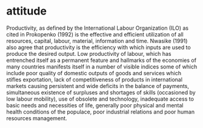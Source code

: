 # attitude

Productivity, as defined by the International Labour Organization (ILO) as cited in Prokopenko (1992) is the effective and efficient utilization of all resources, capital, labour, material, information and time. Nwasike (1991) also agree that productivity is the efficiency with which inputs are used to produce the desired output. Low productivity of labour, which has entrenched itself as a permanent feature and hallmarks of the economies of many countries manifests itself in a number of visible indices some of which include poor quality of domestic outputs of goods and services which stifles exportation, lack of competitiveness of products in international markets causing persistent and wide deficits in the balance of payments, simultaneous existence of surpluses and shortages of skills (occasioned by low labour mobility), use of obsolete and technology, inadequate access to basic needs and necessities of life, generally poor physical and mental health conditions of the populace, poor industrial relations and poor human resources management.